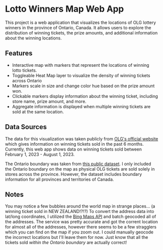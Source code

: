 # Lotto Winners Map Web App

This project is a web application that visualizes the locations of OLG lottery winners in the province of Ontario, Canada. It allows users to explore the distribution of winning tickets, the prize amounts, and additional information about the winning locations.

## Features

- Interactive map with markers that represent the locations of winning lotto tickets.
- Toggleable Heat Map layer to visualize the density of winning tickets across Ontario
- Markers scale in size and change color hue based on the prize amount won.
- Clickable markers display information about the winning ticket, including store name, prize amount, and more.
- Aggregate information is displayed when multiple winning tickets are sold at the same location.

## Data Sources

The data for this visualization was taken publicly from [OLG's official website](https://about.olg.ca/winners-and-players/ticket-information/where-winning-tickets-were-sold/) which gives information on winning tickets sold in the past 6 months. Currently, this web app shows data on winning tickets sold between February 1, 2023 - August 1, 2023.

The Ontario boundary was taken from [this public dataset](https://public.opendatasoft.com/explore/dataset/georef-canada-province/map/?disjunctive.prov_name_en&dataChart=eyJxdWVyaWVzIjpbeyJjb25maWciOnsiZGF0YXNldCI6Imdlb3JlZi1jYW5hZGEtcHJvdmluY2UiLCJvcHRpb25zIjp7ImRpc2p1bmN0aXZlLnByb3ZfbmFtZV9lbiI6dHJ1ZX19LCJjaGFydHMiOlt7ImFsaWduTW9udGgiOnRydWUsInR5cGUiOiJsaW5lIiwiZnVuYyI6IkNPVU5UIiwic2NpZW50aWZpY0Rpc3BsYXkiOnRydWUsImNvbG9yIjoiI0ZGNTE1QSJ9XSwieEF4aXMiOiJ5ZWFyIiwibWF4cG9pbnRzIjoiIiwidGltZXNjYWxlIjoieWVhciIsInNvcnQiOiIifV0sImRpc3BsYXlMZWdlbmQiOnRydWUsImFsaWduTW9udGgiOnRydWV9&location=4,61.83541,-107.8418&basemap=jawg.light). I only included the Ontario boundary on the map as physical OLG tickets are sold solely in stores across the province. However, the dataset includes boundary information for all provinces and territories of Canada.

## Notes

You may notice a few bubbles around the world map in strange places... (a winning ticket sold in NEW ZEALAND!?!?)
To convert the address data into lat/long coordinates, I utilized the [Bing Maps API](https://www.microsoft.com/en-us/maps/choose-your-bing-maps-api) and batch geocoded all of the addresses. The service was pretty accurate and got the corrent location for almost all of the addresses, however there seems to be a few stragglers which you can find on the map if you zoom out. I could manually geocode the incorrect locations but I'll leave them for now. Just know that all the tickets sold *within the Ontario boundary* are actually correct!